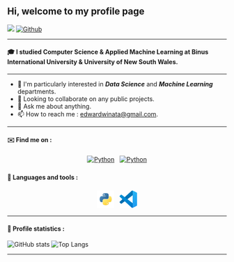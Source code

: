 ## Hi, welcome to my profile page
![](https://visitor-badge.laobi.icu/badge?page_id=edw9998.edw9998)
[![Github](https://img.shields.io/github/followers/edw9998?label=Follow&style=social)](https://github.com/edw9998)
<hr>

#### 🎓 I studied Computer Science & Applied Machine Learning at Binus International University & University of New South Wales.
<hr>

- 🌱 I'm particularly interested in ***Data Science*** and ***Machine Learning*** departments. 
- 👯 Looking to collaborate on any public projects.
- 💬 Ask me about anything.
- 📫 How to reach me : [edwardwinata@gmail.com](https://www.google.com/gmail/about/).
<hr>

#### ✉️ Find me on :
<p align="center">
<a href="https://www.linkedin.com/in/edward-kevin-3774521b1/" target="_blank" rel="noopener noreferrer"><img src="https://cdn.jsdelivr.net/npm/simple-icons@v3/icons/linkedin.svg" alt="Python" height="40" style="vertical-align:top; margin:4px"></a>
<a href="mailto:edwardwinata@gmail.com"><img src="https://cdn.jsdelivr.net/npm/simple-icons@v3/icons/gmail.svg" alt="Python" height="40" style="vertical-align:top; margin:4px"></a>
</p>

#### 🧰 Languages and tools :
<p align="center">
<img src="https://raw.githubusercontent.com/github/explore/80688e429a7d4ef2fca1e82350fe8e3517d3494d/topics/python/python.png" alt="Python" height="40" style="vertical-align:top; margin:4px">
<img src="https://raw.githubusercontent.com/github/explore/80688e429a7d4ef2fca1e82350fe8e3517d3494d/topics/visual-studio-code/visual-studio-code.png" alt="VS Code" height="40" style="vertical-align:top; margin:4px">
</p>
<hr>

#### 📰 Profile statistics :
![GitHub stats](https://github-readme-stats.vercel.app/api?username=edw9998&show_icons=true&theme=tokyonight)
![Top Langs](https://github-readme-stats.vercel.app/api/top-langs/?username=edw9998&theme=tokyonight)
<hr>
